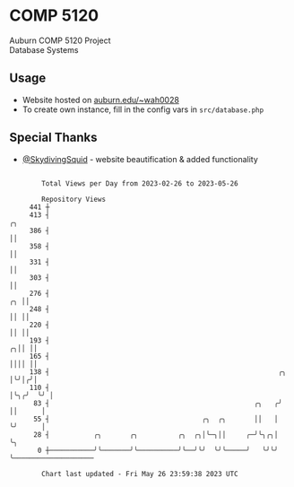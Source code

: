 # COMP 5120
Auburn COMP 5120 Project  
Database Systems

## Usage
- Website hosted on [auburn.edu/~wah0028](https://webhome.auburn.edu/~wah0028/)
- To create own instance, fill in the config vars in `src/database.php`

## Special Thanks
- [@SkydivingSquid](https://github.com/SkydivingSquid) - website beautification & added functionality

```

        Total Views per Day from 2023-02-26 to 2023-05-26

        Repository Views
     441 ┼
     413 ┤                                                                  ╭╮
     386 ┤                                                                  ││
     358 ┤                                                                  ││
     331 ┤                                                                  ││
     303 ┤                                                                  ││
     276 ┤                                                               ╭╮ ││
     248 ┤                                                               ││ ││
     220 ┤                                                               ││ ││
     193 ┤                                                             ╭╮││ ││
     165 ┤                                                             ││││ ││
     138 ┤                                                         ╭╮  │╰╯│╭╯│
     110 ┤                                                         │╰╮╭╯  ╰╯ │
      83 ┤                                                   ╭╮   ╭╯ ││      │
      55 ┤                                      ╭╮  ╭╮       ││   │  ╰╯      │
      28 ┤           ╭╮       ╭╮          ╭╮  ╭╮│╰─╮││     ╭─╯╰╮╭╮│          ╰╮
       0 ┼───────────╯╰───────╯╰──────────╯╰──╯╰╯  ╰╯╰─────╯   ╰╯╰╯           ╰────────────────────

        Chart last updated - Fri May 26 23:59:38 2023 UTC
        
```
